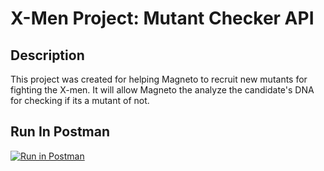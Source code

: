 # X-Men Project: Mutant Checker API

## Description

This project was created for helping Magneto to recruit new mutants for fighting the X-men. It will allow Magneto the analyze the candidate's DNA for checking if its a mutant of not.

## Run In Postman

[![Run in Postman](https://run.pstmn.io/button.svg)](https://app.getpostman.com/run-collection/14464237-a52913c0-1333-478f-b92f-3fe6666ea3ac?action=collection%2Ffork&collection-url=entityId%3D14464237-a52913c0-1333-478f-b92f-3fe6666ea3ac%26entityType%3Dcollection%26workspaceId%3D5751af16-cc8d-4e96-965a-e20d506d6a8d)
